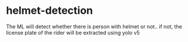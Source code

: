 # helmet-detection
The ML will detect whether there is person with helmet or not.. if not, the license plate of the rider will be extracted using yolo v5
